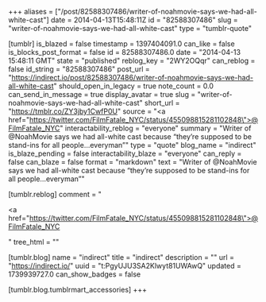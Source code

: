 +++
aliases = ["/post/82588307486/writer-of-noahmovie-says-we-had-all-white-cast"]
date = 2014-04-13T15:48:11Z
id = "82588307486"
slug = "writer-of-noahmovie-says-we-had-all-white-cast"
type = "tumblr-quote"

[tumblr]
is_blazed = false
timestamp = 1397404091.0
can_like = false
is_blocks_post_format = false
id = 82588307486.0
date = "2014-04-13 15:48:11 GMT"
state = "published"
reblog_key = "2WY2OQqr"
can_reblog = false
id_string = "82588307486"
post_url = "https://indirect.io/post/82588307486/writer-of-noahmovie-says-we-had-all-white-cast"
should_open_in_legacy = true
note_count = 0.0
can_send_in_message = true
display_avatar = true
slug = "writer-of-noahmovie-says-we-had-all-white-cast"
short_url = "https://tmblr.co/ZY3jby1CwfP0U"
source = "<a href=\"https://twitter.com/FilmFatale_NYC/status/455098815281102848\">@FilmFatale_NYC</a>"
interactability_reblog = "everyone"
summary = "Writer of @NoahMovie says we had all-white cast because “they’re supposed to be stand-ins for all people…everyman”"
type = "quote"
blog_name = "indirect"
is_blaze_pending = false
interactability_blaze = "everyone"
can_reply = false
can_blaze = false
format = "markdown"
text = "Writer of @NoahMovie says we had all-white cast because &ldquo;they’re supposed to be stand-ins for all people&hellip;everyman&rdquo;"

[tumblr.reblog]
comment = "<p><a href=\"https://twitter.com/FilmFatale_NYC/status/455098815281102848\">@FilmFatale_NYC</a></p>"
tree_html = ""

[tumblr.blog]
name = "indirect"
title = "indirect"
description = ""
url = "https://indirect.io/"
uuid = "t:PgyUJU3SA2Klwyt81UWAwQ"
updated = 1739939727.0
can_show_badges = false

[tumblr.blog.tumblrmart_accessories]
+++
